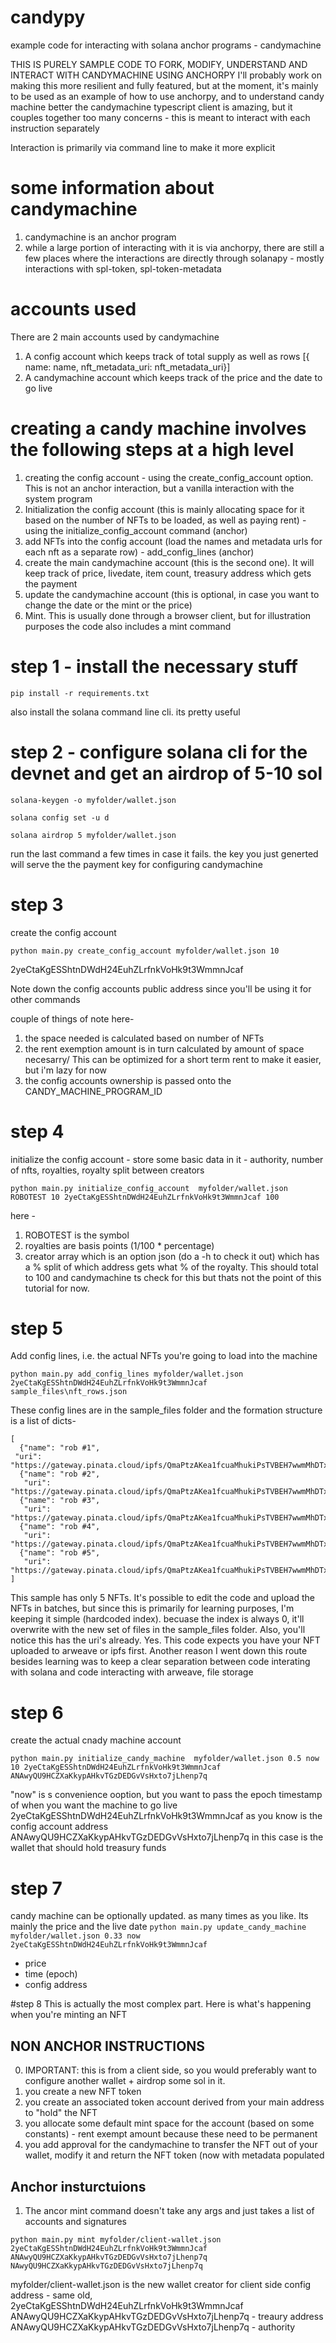 # candypy
example code for interacting with solana anchor programs - candymachine

THIS IS PURELY SAMPLE CODE TO FORK, MODIFY, UNDERSTAND AND INTERACT WITH CANDYMACHINE USING ANCHORPY
I'll probably work on making this more resilient and fully featured, but at the moment, it's mainly to be used as an example of how to use anchorpy, and to understand candy machine better
the candymachine typescript client is amazing, but it couples together too many concerns - this is meant to interact with each instruction separately

Interaction is primarily via command line to make it more explicit

# some information about candymachine
1. candymachine is an anchor program
2. while a large portion of interacting with it is via anchorpy, there are still a few places where the interactions are directly through solanapy - mostly interactions with spl-token, spl-token-metadata

# accounts used
There are 2 main accounts used by candymachine
1. A config account which keeps track of total supply as well as rows [{ name: name, nft_metadata_uri: nft_metadata_uri}]
2. A candymachine account which keeps track of the price and the date to go live

# creating a candy machine involves the following steps at a high level
1. creating the config account  - using the create_config_account option. This is not an anchor interaction, but a vanilla interaction with the system program
2. Initialization the config account (this is mainly allocating space for it based on the number of NFTs to be loaded, as well as paying rent) - using the initialize_config_account command (anchor)
3. add NFTs into the config account (load the names and metadata urls for each nft as a separate row) - add_config_lines (anchor)
4. create the main candymachine account (this is the second one). It will keep track of price, livedate, item count, treasury address which gets the payment
5. update the candymachine account (this is optional, in case you want to change the date or the mint or the price)
6. Mint. This is usually done through a browser client, but for illustration purposes the code also includes a mint command

# step 1 - install the necessary stuff
`pip install -r requirements.txt`

also install the solana command line cli. its pretty useful

# step 2 - configure solana cli for the devnet and get an airdrop of 5-10 sol
`solana-keygen -o myfolder/wallet.json`

`solana config set -u d`

`solana airdrop 5 myfolder/wallet.json`

run the last command a few times in case it fails.
the key you just generted will serve the the payment key for configuring candymachine

# step 3
create the config account

`python main.py create_config_account myfolder/wallet.json 10`

2yeCtaKgESShtnDWdH24EuhZLrfnkVoHk9t3WmmnJcaf

Note down the config accounts public address since you'll be using it for other commands 

couple of things of note here-
1. the space needed is calculated based on number of NFTs
2. the rent exemption amount is in turn calculated by amount of space necesarry/ This can be optimized for a short term rent to make it easier, but i'm lazy for now
3. the config accounts ownership is passed onto the CANDY_MACHINE_PROGRAM_ID

# step 4
initialize the config account - store some basic data in it - authority, number of nfts, royalties, royalty split between creators

`python main.py initialize_config_account  myfolder/wallet.json ROBOTEST 10 2yeCtaKgESShtnDWdH24EuhZLrfnkVoHk9t3WmmnJcaf 100`

here - 
1. ROBOTEST is the symbol
2. royalties are basis points (1/100 * percentage)
3. creator array which is an option json (do a -h to check it out) which has a % split of which address gets what % of the royalty. This should total to 100 and candymachine ts check for this but thats not the point of this tutorial for now.


# step 5
Add config lines, i.e. the actual NFTs you're going to load into the machine

`python main.py add_config_lines myfolder/wallet.json 2yeCtaKgESShtnDWdH24EuhZLrfnkVoHk9t3WmmnJcaf sample_files\nft_rows.json`

These config lines are in the sample_files folder and the formation structure is a list of dicts-
```
[
  {"name": "rob #1",
 "uri": "https://gateway.pinata.cloud/ipfs/QmaPtzAKea1fcuaMhukiPsTVBEH7wwmMhDTxaN5Jz2zQq9/1.json"},
  {"name": "rob #2",
   "uri": "https://gateway.pinata.cloud/ipfs/QmaPtzAKea1fcuaMhukiPsTVBEH7wwmMhDTxaN5Jz2zQq9/2.json"},
  {"name": "rob #3",
   "uri": "https://gateway.pinata.cloud/ipfs/QmaPtzAKea1fcuaMhukiPsTVBEH7wwmMhDTxaN5Jz2zQq9/3.json"},
  {"name": "rob #4",
   "uri": "https://gateway.pinata.cloud/ipfs/QmaPtzAKea1fcuaMhukiPsTVBEH7wwmMhDTxaN5Jz2zQq9/4.json"},
  {"name": "rob #5",
   "uri": "https://gateway.pinata.cloud/ipfs/QmaPtzAKea1fcuaMhukiPsTVBEH7wwmMhDTxaN5Jz2zQq9/5.json"}
]
```
This sample has only 5 NFTs. It's possible to edit the code and upload the NFTs in batches, but since this is primarily for learning purposes, I'm keeping it simple (hardcoded index). becuase the index is always 0, it'll overwrite with the new set of files in the sample_files folder.
Also, you'll notice this has the uri's already. Yes. This code expects you have your NFT uploaded to arweave or ipfs first. Another reason I went down this route besides learning was to keep a clear separation between code interating with solana and code interacting with arweave, file storage

# step 6
create the actual cnady machine account

`python main.py initialize_candy_machine  myfolder/wallet.json 0.5 now 10 2yeCtaKgESShtnDWdH24EuhZLrfnkVoHk9t3WmmnJcaf ANAwyQU9HCZXaKkypAHkvTGzDEDGvVsHxto7jLhenp7q`

"now" is s convenience ooption, but you want to pass the epoch timestamp of when you want the machine to go live
2yeCtaKgESShtnDWdH24EuhZLrfnkVoHk9t3WmmnJcaf as you know is the config account address
ANAwyQU9HCZXaKkypAHkvTGzDEDGvVsHxto7jLhenp7q in this case is the wallet that should hold treasury funds

# step 7
candy machine can be optionally updated. as many times as you like. Its mainly the price and the live date
`python main.py update_candy_machine myfolder/wallet.json 0.33 now 2yeCtaKgESShtnDWdH24EuhZLrfnkVoHk9t3WmmnJcaf`
- price
- time (epoch)
- config address

#step 8
This is actually the most complex part. Here is what's happening when you're minting an NFT
## NON ANCHOR INSTRUCTIONS
0. IMPORTANT: this is from a client side, so you would preferably want to configure another wallet + airdrop some sol in it.
1. you create a new NFT token
2. you create an associated token account derived from your main address to "hold" the NFT
3. you allocate some default mint space for the account (based on some constants) - rent exempt amount because these need to be permanent
4. you add approval for the candymachine to transfer the NFT out of your wallet, modify it and return the NFT token (now with metadata populated

## Anchor insturctuions
1. The ancor mint command doesn't take any args and just takes a list of accounts and signatures

`python main.py mint myfolder/client-wallet.json 2yeCtaKgESShtnDWdH24EuhZLrfnkVoHk9t3WmmnJcaf ANAwyQU9HCZXaKkypAHkvTGzDEDGvVsHxto7jLhenp7q NAwyQU9HCZXaKkypAHkvTGzDEDGvVsHxto7jLhenp7q`

myfolder/client-wallet.json is the new wallet creator for client side
config address - same old, 2yeCtaKgESShtnDWdH24EuhZLrfnkVoHk9t3WmmnJcaf
ANAwyQU9HCZXaKkypAHkvTGzDEDGvVsHxto7jLhenp7q - treaury address
ANAwyQU9HCZXaKkypAHkvTGzDEDGvVsHxto7jLhenp7q - authority



